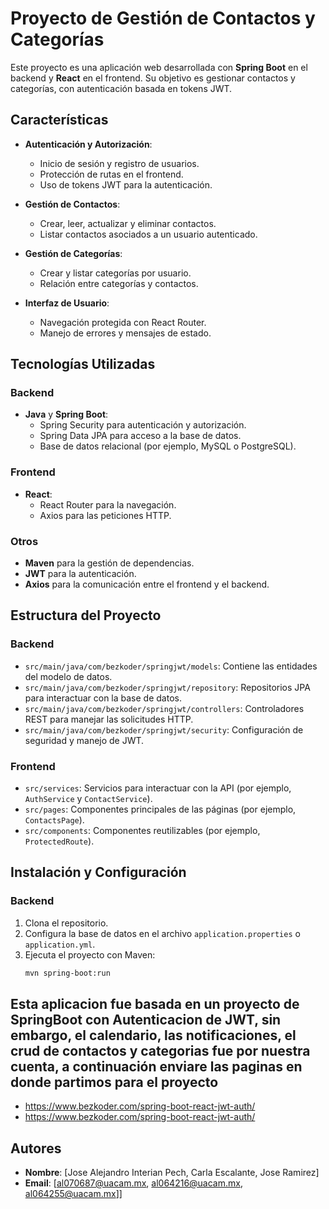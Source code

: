 # Proyecto de Gestión de Contactos y Categorías

Este proyecto es una aplicación web desarrollada con **Spring Boot** en el backend y **React** en el frontend. Su objetivo es gestionar contactos y categorías, con autenticación basada en tokens JWT.

## Características

- **Autenticación y Autorización**:
  - Inicio de sesión y registro de usuarios.
  - Protección de rutas en el frontend.
  - Uso de tokens JWT para la autenticación.

- **Gestión de Contactos**:
  - Crear, leer, actualizar y eliminar contactos.
  - Listar contactos asociados a un usuario autenticado.

- **Gestión de Categorías**:
  - Crear y listar categorías por usuario.
  - Relación entre categorías y contactos.

- **Interfaz de Usuario**:
  - Navegación protegida con React Router.
  - Manejo de errores y mensajes de estado.

## Tecnologías Utilizadas

### Backend
- **Java** y **Spring Boot**:
  - Spring Security para autenticación y autorización.
  - Spring Data JPA para acceso a la base de datos.
  - Base de datos relacional (por ejemplo, MySQL o PostgreSQL).

### Frontend
- **React**:
  - React Router para la navegación.
  - Axios para las peticiones HTTP.

### Otros
- **Maven** para la gestión de dependencias.
- **JWT** para la autenticación.
- **Axios** para la comunicación entre el frontend y el backend.

## Estructura del Proyecto

### Backend
- `src/main/java/com/bezkoder/springjwt/models`: Contiene las entidades del modelo de datos.
- `src/main/java/com/bezkoder/springjwt/repository`: Repositorios JPA para interactuar con la base de datos.
- `src/main/java/com/bezkoder/springjwt/controllers`: Controladores REST para manejar las solicitudes HTTP.
- `src/main/java/com/bezkoder/springjwt/security`: Configuración de seguridad y manejo de JWT.

### Frontend
- `src/services`: Servicios para interactuar con la API (por ejemplo, `AuthService` y `ContactService`).
- `src/pages`: Componentes principales de las páginas (por ejemplo, `ContactsPage`).
- `src/components`: Componentes reutilizables (por ejemplo, `ProtectedRoute`).

## Instalación y Configuración

### Backend
1. Clona el repositorio.
2. Configura la base de datos en el archivo `application.properties` o `application.yml`.
3. Ejecuta el proyecto con Maven:
   ```bash
   mvn spring-boot:run

## Esta aplicacion fue basada en un proyecto de SpringBoot con Autenticacion de JWT, sin embargo, el calendario, las notificaciones, el crud de contactos y categorias fue por nuestra cuenta, a continuación enviare las paginas en donde partimos para el proyecto

- https://www.bezkoder.com/spring-boot-react-jwt-auth/
- https://www.bezkoder.com/spring-boot-react-jwt-auth/

## Autores 

- **Nombre**: [Jose Alejandro Interian Pech, Carla Escalante, Jose Ramirez]
- **Email**: [al070687@uacam.mx, al064216@uacam.mx, al064255@uacam.mx]]
